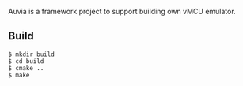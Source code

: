 Auvia is a framework project to support building own vMCU emulator.

## Build
```
$ mkdir build
$ cd build
$ cmake ..
$ make
```

